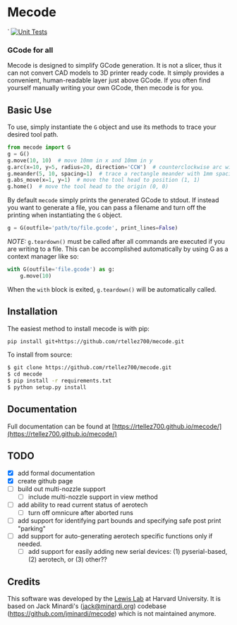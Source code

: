Mecode
======
  `
[![Unit Tests](https://github.com/rtellez700/mecode/actions/workflows/python-package.yml/badge.svg)](https://github.com/rtellez700/mecode/actions/workflows/python-package.yml)

### GCode for all

Mecode is designed to simplify GCode generation. It is not a slicer, thus it
can not convert CAD models to 3D printer ready code. It simply provides a
convenient, human-readable layer just above GCode. If you often find
yourself manually writing your own GCode, then mecode is for you.

Basic Use
---------
To use, simply instantiate the `G` object and use its methods to trace your
desired tool path.

```python
from mecode import G
g = G()
g.move(10, 10)  # move 10mm in x and 10mm in y
g.arc(x=10, y=5, radius=20, direction='CCW')  # counterclockwise arc with a radius of 20
g.meander(5, 10, spacing=1)  # trace a rectangle meander with 1mm spacing between passes
g.abs_move(x=1, y=1)  # move the tool head to position (1, 1)
g.home()  # move the tool head to the origin (0, 0)
```

By default `mecode` simply prints the generated GCode to stdout. If instead you
want to generate a file, you can pass a filename and turn off the printing when
instantiating the `G` object.

```python
g = G(outfile='path/to/file.gcode', print_lines=False)
```

*NOTE:* `g.teardown()` must be called after all commands are executed if you
are writing to a file. This can be accomplished automatically by using G as
a context manager like so:

```python
with G(outfile='file.gcode') as g:
    g.move(10)
```

When the `with` block is exited, `g.teardown()` will be automatically called.


Installation
------------

The easiest method to install mecode is with pip:

```bash
pip install git+https://github.com/rtellez700/mecode.git
```

To install from source:

```bash
$ git clone https://github.com/rtellez700/mecode.git
$ cd mecode
$ pip install -r requirements.txt
$ python setup.py install
```

Documentation
-------------

Full documentation can be found at [https://rtellez700.github.io/mecode/](https://rtellez700.github.io/mecode/)


TODO
----

- [x] add formal documentation
- [x] create github page
- [ ] build out multi-nozzle support
    - [ ] include multi-nozzle support in view method
- [ ] add ability to read current status of aerotech
  - [ ] turn off omnicure after aborted runs
- [ ] add support for identifying part bounds and specifying safe post print "parking"
- [ ] add support for auto-generating aerotech specific functions only if needed.
  - [ ] add support for easily adding new serial devices: (1) pyserial-based, (2) aerotech, or (3) other??

Credits
-------
This software was developed by the [Lewis Lab][2] at Harvard University. It is based on Jack Minardi's (jack@minardi.org) codebase (https://github.com/jminardi/mecode) which is not maintained anymore.

[2]: http://lewisgroup.seas.harvard.edu/
